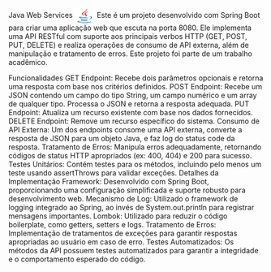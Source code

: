 Java Web Services <img align="center" alt="Java" height="30" width="40" src="https://raw.githubusercontent.com/devicons/devicon/master/icons/java/java-original.svg">
Este é um projeto desenvolvido com Spring Boot para criar uma aplicação web que escuta na porta 8080. Ele implementa uma API RESTful com suporte aos principais verbos HTTP (GET, POST, PUT, DELETE) e realiza operações de consumo de API externa, além de manipulação e tratamento de erros. Este projeto foi parte de um trabalho acadêmico.

Funcionalidades
GET Endpoint: Recebe dois parâmetros opcionais e retorna uma resposta com base nos critérios definidos.
POST Endpoint: Recebe um JSON contendo um campo do tipo String, um campo numérico e um array de qualquer tipo. Processa o JSON e retorna a resposta adequada.
PUT Endpoint: Atualiza um recurso existente com base nos dados fornecidos.
DELETE Endpoint: Remove um recurso específico do sistema.
Consumo de API Externa: Um dos endpoints consome uma API externa, converte a resposta de JSON para um objeto Java, e faz log do status code da resposta.
Tratamento de Erros: Manipula erros adequadamente, retornando códigos de status HTTP apropriados (ex: 400, 404) e 200 para sucesso.
Testes Unitários: Contém testes para os métodos, incluindo pelo menos um teste usando assertThrows para validar exceções.
Detalhes da Implementação
Framework: Desenvolvido com Spring Boot, proporcionando uma configuração simplificada e suporte robusto para desenvolvimento web.
Mecanismo de Log: Utilizado o framework de logging integrado ao Spring, ao invés de System.out.println para registrar mensagens importantes.
Lombok: Utilizado para reduzir o código boilerplate, como getters, setters e logs.
Tratamento de Erros: Implementação de tratamentos de exceções para garantir respostas apropriadas ao usuário em caso de erro.
Testes Automatizados: Os métodos da API possuem testes automatizados para garantir a integridade e o comportamento esperado do código.
